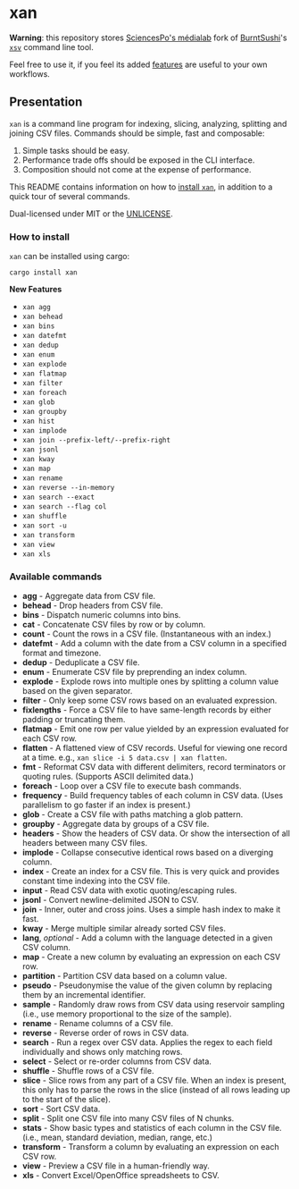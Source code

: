 # xan

**Warning**: this repository stores [SciencesPo's médialab](https://medialab.sciencespo.fr/en/) fork of [BurntSushi](https://github.com/BurntSushi)'s [`xsv`](https://github.com/BurntSushi/xsv) command line tool.

Feel free to use it, if you feel its added [features](#new-features) are useful to your own workflows.

## Presentation

`xan` is a command line program for indexing, slicing, analyzing, splitting
and joining CSV files. Commands should be simple, fast and composable:

1. Simple tasks should be easy.
2. Performance trade offs should be exposed in the CLI interface.
3. Composition should not come at the expense of performance.

This README contains information on how to
[install `xan`](#installation), in addition to
a quick tour of several commands.

Dual-licensed under MIT or the [UNLICENSE](https://unlicense.org).

### How to install

`xan` can be installed using cargo:

```
cargo install xan
```

<strong id="new-features">New Features</strong>

* `xan agg`
* `xan behead`
* `xan bins`
* `xan datefmt`
* `xan dedup`
* `xan enum`
* `xan explode`
* `xan flatmap`
* `xan filter`
* `xan foreach`
* `xan glob`
* `xan groupby`
* `xan hist`
* `xan implode`
* `xan join --prefix-left/--prefix-right`
* `xan jsonl`
* `xan kway`
* `xan map`
* `xan rename`
* `xan reverse --in-memory`
* `xan search --exact`
* `xan search --flag col`
* `xan shuffle`
* `xan sort -u`
* `xan transform`
* `xan view`
* `xan xls`

### Available commands

* **agg** - Aggregate data from CSV file.
* **behead** - Drop headers from CSV file.
* **bins** - Dispatch numeric columns into bins.
* **cat** - Concatenate CSV files by row or by column.
* **count** - Count the rows in a CSV file. (Instantaneous with an index.)
* **datefmt** - Add a column with the date from a CSV column in a specified format and timezone.
* **dedup** - Deduplicate a CSV file.
* **enum** - Enumerate CSV file by preprending an index column.
* **explode** - Explode rows into multiple ones by splitting a column value based on the
given separator.
* **filter** - Only keep some CSV rows based on an evaluated expression.
* **fixlengths** - Force a CSV file to have same-length records by either
  padding or truncating them.
* **flatmap** - Emit one row per value yielded by an expression evaluated for each CSV row.
* **flatten** - A flattened view of CSV records. Useful for viewing one record
  at a time. e.g., `xan slice -i 5 data.csv | xan flatten`.
* **fmt** - Reformat CSV data with different delimiters, record terminators
  or quoting rules. (Supports ASCII delimited data.)
* **foreach** - Loop over a CSV file to execute bash commands.
* **frequency** - Build frequency tables of each column in CSV data. (Uses
  parallelism to go faster if an index is present.)
* **glob** - Create a CSV file with paths matching a glob pattern.
* **groupby** - Aggregate data by groups of a CSV file.
* **headers** - Show the headers of CSV data. Or show the intersection of all
  headers between many CSV files.
* **implode** - Collapse consecutive identical rows based on a diverging column.
* **index** - Create an index for a CSV file. This is very quick and provides
  constant time indexing into the CSV file.
* **input** - Read CSV data with exotic quoting/escaping rules.
* **jsonl** - Convert newline-delimited JSON to CSV.
* **join** - Inner, outer and cross joins. Uses a simple hash index to make it
  fast.
* **kway** - Merge multiple similar already sorted CSV files.
* **lang**, *optional* - Add a column with the language detected in a given CSV column.
* **map** - Create a new column by evaluating an expression on each CSV row.
* **partition** - Partition CSV data based on a column value.
* **pseudo** - Pseudonymise the value of the given column by replacing them by an incremental identifier.
* **sample** - Randomly draw rows from CSV data using reservoir sampling (i.e.,
  use memory proportional to the size of the sample).
* **rename** - Rename columns of a CSV file.
* **reverse** - Reverse order of rows in CSV data.
* **search** - Run a regex over CSV data. Applies the regex to each field
  individually and shows only matching rows.
* **select** - Select or re-order columns from CSV data.
* **shuffle** - Shuffle rows of a CSV file.
* **slice** - Slice rows from any part of a CSV file. When an index is present,
  this only has to parse the rows in the slice (instead of all rows leading up
  to the start of the slice).
* **sort** - Sort CSV data.
* **split** - Split one CSV file into many CSV files of N chunks.
* **stats** - Show basic types and statistics of each column in the CSV file.
  (i.e., mean, standard deviation, median, range, etc.)
* **transform** - Transform a column by evaluating an expression on each CSV row.
* **view** - Preview a CSV file in a human-friendly way.
* **xls** - Convert Excel/OpenOffice spreadsheets to CSV.
